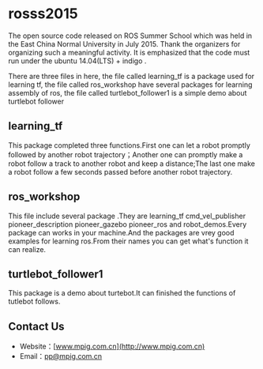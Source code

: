 # rosss2015

The open source code released on ROS Summer School which was held in the East China Normal University in July 2015. Thank the organizers for organizing such a meaningful activity. It is emphasized that the code must run under the ubuntu 14.04(LTS) + indigo .<br>

There are three files in here, the file called learning_tf is a package used for learning tf, the file called ros_workshop  have several packages for learning assembly of ros, the file called turtlebot_follower1 is a simple demo about turtlebot follower

## learning_tf 

This package completed three functions.First one can let a robot promptly followed by another robot trajectory；Another one can promptly make a robot follow a track to another robot and keep a distance;The last one  make a robot follow a few seconds passed before another robot trajectory.<br>
  
## ros_workshop

This file include several package .They are learning_tf  cmd_vel_publisher pioneer_description pioneer_gazebo  pioneer_ros and robot_demos.Every package can works in your machine.And the packages are vrey good examples for learning ros.From their names you can get what's function it can realize.

## turtlebot_follower1

This package is a demo about turtebot.It can finished the functions of tutlebot follows.

## Contact Us
* Website：[www.mpig.com.cn](http://www.mpig.com.cn)
* Email：pp@mpig.com.cn
